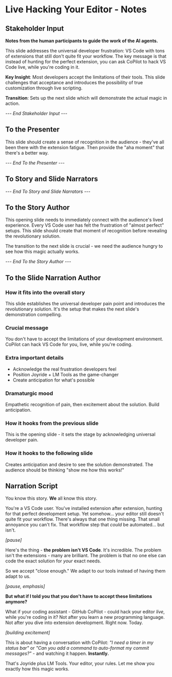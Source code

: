 # Live Hacking Your Editor - Notes

## Stakeholder Input

**Notes from the human participants to guide the work of the AI agents.**

This slide addresses the universal developer frustration: VS Code with tons of extensions that still don't quite fit your workflow. The key message is that instead of hunting for the perfect extension, you can ask CoPilot to hack VS Code live, while you're coding in it.

**Key Insight**: Most developers accept the limitations of their tools. This slide challenges that acceptance and introduces the possibility of true customization through live scripting.

**Transition**: Sets up the next slide which will demonstrate the actual magic in action.

*--- End Stakeholder Input ---*

## To the Presenter

This slide should create a sense of recognition in the audience - they've all been there with the extension fatigue. Then provide the "aha moment" that there's a better way.

*--- End To the Presenter ---*

## To Story and Slide Narrators

*--- End To Story and Slide Narrators ---*

## To the Story Author

This opening slide needs to immediately connect with the audience's lived experience. Every VS Code user has felt the frustration of "almost perfect" setups. This slide should create that moment of recognition before revealing the revolutionary solution.

The transition to the next slide is crucial - we need the audience hungry to see how this magic actually works.

*--- End To the Story Author ---*

## To the Slide Narration Author

### How it fits into the overall story
This slide establishes the universal developer pain point and introduces the revolutionary solution. It's the setup that makes the next slide's demonstration compelling.

### Crucial message
You don't have to accept the limitations of your development environment. CoPilot can hack VS Code for you, live, while you're coding.

### Extra important details
- Acknowledge the real frustration developers feel
- Position Joyride + LM Tools as the game-changer
- Create anticipation for what's possible

### Dramaturgic mood
Empathetic recognition of pain, then excitement about the solution. Build anticipation.

### How it hooks from the previous slide
This is the opening slide - it sets the stage by acknowledging universal developer pain.

### How it hooks to the following slide
Creates anticipation and desire to see the solution demonstrated. The audience should be thinking "show me how this works!"

## Narration Script

You know this story. **We** all know this story.

You're a VS Code user. You've installed extension after extension, hunting for that perfect development setup. Yet somehow... your editor still doesn't quite fit your workflow. There's always that one thing missing. That small annoyance you can't fix. That workflow step that *could* be automated... but isn't.

*[pause]*

Here's the thing - **the problem isn't VS Code**. It's incredible. The problem isn't the extensions - many are brilliant. The problem is that no one else can code the exact solution for *your* exact needs.

So we accept "close enough." We adapt to our tools instead of having them adapt to us.

*[pause, emphasis]*

**But what if I told you that you don't have to accept these limitations anymore?**

What if your coding assistant - GitHub CoPilot - could hack your editor *live*, while you're coding in it? Not after you learn a new programming language. Not after you dive into extension development. Right now. Today.

*[building excitement]*

This is about having a conversation with CoPilot: *"I need a timer in my status bar"* or *"Can you add a command to auto-format my commit messages?"* - and watching it happen. **Instantly.**

That's Joyride plus LM Tools. Your editor, your rules. Let me show you exactly how this magic works.
